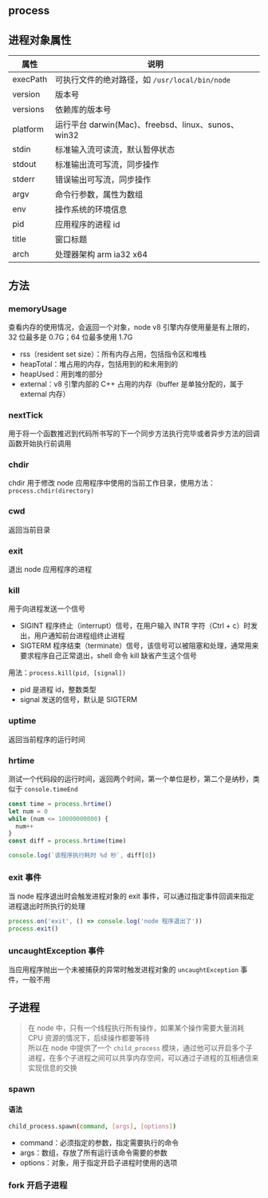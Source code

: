 ## process

## 进程对象属性

| 属性     | 说明                                               |
| -------- | -------------------------------------------------- |
| execPath | 可执行文件的绝对路径，如 `/usr/local/bin/node`     |
| version  | 版本号                                             |
| versions | 依赖库的版本号                                     |
| platform | 运行平台 darwin(Mac)、freebsd、linux、sunos、win32 |
| stdin    | 标准输入流可读流，默认暂停状态                     |
| stdout   | 标准输出流可写流，同步操作                         |
| stderr   | 错误输出可写流，同步操作                           |
| argv     | 命令行参数，属性为数组                             |
| env      | 操作系统的环境信息                                 |
| pid      | 应用程序的进程 id                                  |
| title    | 窗口标题                                           |
| arch     | 处理器架构 arm ia32 x64                            |

## 方法

### memoryUsage

查看内存的使用情况，会返回一个对象，node v8 引擎内存使用量是有上限的，32 位最多是 0.7G；64 位最多使用 1.7G

- rss（resident set size）：所有内存占用，包括指令区和堆栈
- heapTotal：堆占用的内存，包括用到的和未用到的
- heapUsed：用到堆的部分
- external：v8 引擎内部的 C++ 占用的内存（buffer 是单独分配的，属于 external 内存）

### nextTick

用于将一个函数推迟到代码所书写的下一个同步方法执行完毕或者异步方法的回调函数开始执行前调用

### chdir

chdir 用于修改 node 应用程序中使用的当前工作目录，使用方法：`process.chdir(directory)`

### cwd

返回当前目录

### exit

退出 node 应用程序的进程

### kill

用于向进程发送一个信号

- SIGINT 程序终止（interrupt）信号，在用户输入 INTR 字符（Ctrl + c）时发出，用户通知前台进程组终止进程
- SIGTERM 程序结束（terminate）信号，该信号可以被阻塞和处理，通常用来要求程序自己正常退出，shell 命令 kill 缺省产生这个信号

用法：`process.kill(pid, [signal])`

- pid 是进程 id，整数类型
- signal 发送的信号，默认是 SIGTERM

### uptime

返回当前程序的运行时间

### hrtime

测试一个代码段的运行时间，返回两个时间，第一个单位是秒，第二个是纳秒，类似于 `console.timeEnd`

```js
const time = process.hrtime()
let num = 0
while (num <= 10000000000) {
  num++
}
const diff = process.hrtime(time)

console.log(`该程序执行耗时 %d 秒`, diff[0])
```

### exit 事件

当 node 程序退出时会触发进程对象的 exit 事件，可以通过指定事件回调来指定进程退出时所执行的处理

```js
process.on('exit', () => console.log('node 程序退出了'))
process.exit()
```

### uncaughtException 事件

当应用程序抛出一个未被捕获的异常时触发进程对象的 `uncaughtException` 事件，一般不用

## 子进程

> 在 node 中，只有一个线程执行所有操作，如果某个操作需要大量消耗 CPU 资源的情况下，后续操作都要等待 <br>
> 所以在 node 中提供了一个 `child_process` 模块，通过他可以开启多个子进程，在多个子进程之间可以共享内存空间，可以通过子进程的互相通信来实现信息的交换

### spawn

#### 语法

```sh
child_process.spawn(command, [args], [options])
```

- command：必须指定的参数，指定需要执行的命令
- args：数组，存放了所有运行该命令需要的参数
- options：对象，用于指定开启子进程时使用的选项

### fork 开启子进程
